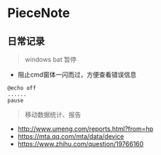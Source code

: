 # PieceNote
日常记录
---

> windows bat 暂停
* 阻止cmd窗体一闪而过，方便查看错误信息
```
@echo off
......
pause
```

> 移动数据统计、报告
* http://www.umeng.com/reports.html?from=hp
* https://mta.qq.com/mta/data/device
* https://www.zhihu.com/question/19766160
